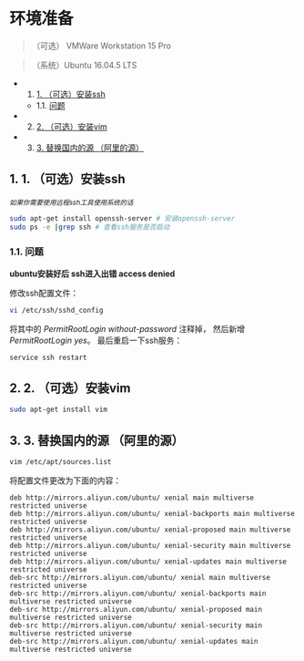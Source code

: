 # 环境准备

> （可选） VMWare Workstation 15 Pro

> （系统）Ubuntu 16.04.5 LTS

* 1. [1. （可选）安装ssh](#ssh)
	* 1.1. [问题](#)
* 2. [2. （可选）安装vim](#vim)
* 3. [3. 替换国内的源 （阿里的源）](#-1)

##  1. <a name='ssh'></a>1. （可选）安装ssh 

<small>*如果你需要使用远程ssh工具使用系统的话*</small>

```bash
sudo apt-get install openssh-server # 安装openssh-server
sudo ps -e |grep ssh # 查看ssh服务是否启动
```

###  1.1. <a name=''></a>问题

**ubuntu安装好后 ssh进入出错 access denied**

修改ssh配置文件：

```bash
vi /etc/ssh/sshd_config
```

将其中的 *PermitRootLogin without-password* 注释掉， 然后新增 *PermitRootLogin yes*。 最后重启一下ssh服务：

```bash
service ssh restart
```

##  2. <a name='vim'></a>2. （可选）安装vim

```bash
sudo apt-get install vim
```

##  3. <a name='-1'></a>3. 替换国内的源 （阿里的源）

```bash
vim /etc/apt/sources.list
```

将配置文件更改为下面的内容：

```
deb http://mirrors.aliyun.com/ubuntu/ xenial main multiverse restricted universe
deb http://mirrors.aliyun.com/ubuntu/ xenial-backports main multiverse restricted universe
deb http://mirrors.aliyun.com/ubuntu/ xenial-proposed main multiverse restricted universe
deb http://mirrors.aliyun.com/ubuntu/ xenial-security main multiverse restricted universe
deb http://mirrors.aliyun.com/ubuntu/ xenial-updates main multiverse restricted universe
deb-src http://mirrors.aliyun.com/ubuntu/ xenial main multiverse restricted universe
deb-src http://mirrors.aliyun.com/ubuntu/ xenial-backports main multiverse restricted universe
deb-src http://mirrors.aliyun.com/ubuntu/ xenial-proposed main multiverse restricted universe
deb-src http://mirrors.aliyun.com/ubuntu/ xenial-security main multiverse restricted universe
deb-src http://mirrors.aliyun.com/ubuntu/ xenial-updates main multiverse restricted universe
```
